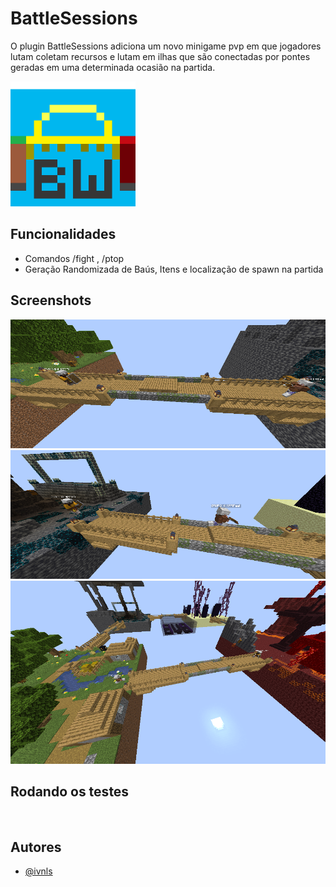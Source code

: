 
# BattleSessions

O plugin BattleSessions adiciona um novo minigame pvp em que jogadores lutam coletam recursos e lutam em ilhas que são conectadas por pontes geradas em uma determinada ocasião na partida.


<img src="images/bw-logo.png" alt="Logo" width="200"/>


## Funcionalidades

- Comandos /fight <Modo de jogo>, /ptop <Modo de jogo> <Quantidade de players listadps>
- Geração Randomizada de Baús, Itens e localização de spawn na partida


## Screenshots

![App Screenshot](images/1.png)
![App Screenshot](images/2.png)
![App Screenshot](images/5.png)


## Rodando os testes


```bash
  
```


## Autores

- [@ivnls](https://www.github.com/ivnls)

